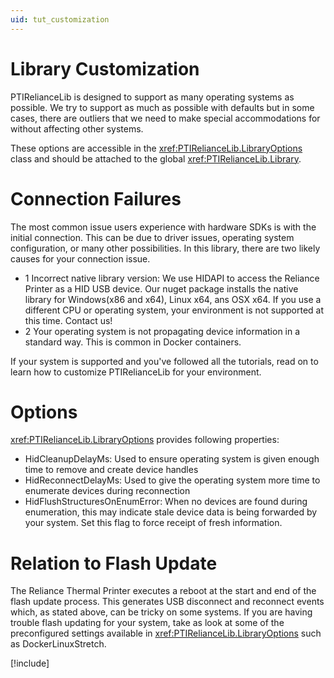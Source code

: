 ```yaml
---
uid: tut_customization
---
```

# Library Customization

PTIRelianceLib is designed to support as many operating systems as possible. We try to support as much as possible with defaults but in some cases, there are outliers that we need to make special accommodations for without affecting other systems.

These options are accessible in the <xref:PTIRelianceLib.LibraryOptions> class and should be attached to the global <xref:PTIRelianceLib.Library>.

# Connection Failures
The most common issue users experience with hardware SDKs is with the initial connection. This can be due to driver issues, operating system configuration, or many other possibilities. In this library, there are two likely causes for your connection issue.

- 1 Incorrect native library version: We use HIDAPI to access the Reliance Printer as a HID USB device. Our nuget package installs the native library for Windows(x86 and x64), Linux x64, ans OSX x64. If you use a different CPU or operating system, your environment is not supported at this time. Contact us!
- 2 Your operating system is not propagating device information in a standard way. This is common in Docker containers.

If your system is supported and you've followed all the tutorials, read on to learn how to customize PTIRelianceLib for your environment.

# Options

<xref:PTIRelianceLib.LibraryOptions> provides following properties:

- HidCleanupDelayMs: Used to ensure operating system is given enough time to remove and create device handles
- HidReconnectDelayMs: Used to give the operating system more time to enumerate devices during reconnection
- HidFlushStructuresOnEnumError: When no devices are found during enumeration, this may indicate stale device data is being forwarded by your system. Set this flag to force receipt of fresh information.

# Relation to Flash Update
The Reliance Thermal Printer executes a reboot at the start and end of the flash update process. This generates USB disconnect and reconnect events which, as stated above, can be tricky on some systems. If you are having trouble flash updating for your system, take as look at some of the preconfigured settings available in <xref:PTIRelianceLib.LibraryOptions> such as DockerLinuxStretch.

[!include[<Exceptions>](<exceptions.md>)]